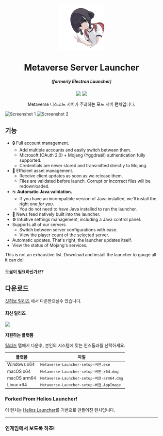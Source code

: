 <p align="center"><img src="./app/assets/images/SealCircle.png" width="150px" height="150px" alt="Metaverse Works"></p>

<h1 align="center">Metaverse Server Launcher</h1>

<em><h5 align="center">(formerly Electron Launcher)</h5></em>

<p align="center"><img src="https://forthebadge.com/images/badges/0-percent-optimized.svg"> <img src="https://forthebadge.com/images/badges/built-with-love.svg">
</p>

<p align="center">Metaverse 디스코드 서버가 주최하는 모드 서버 런처입니다.</p>

![Screenshot 1](https://i.imgur.com/Gl8yTDJ)
![Screenshot 2](https://i.imgur.com/ZE7B5TJ)

## 기능

* 🔒 Full account management.
  * Add multiple accounts and easily switch between them.
  * Microsoft (OAuth 2.0) + Mojang (Yggdrasil) authentication fully supported.
  * Credentials are never stored and transmitted directly to Mojang.
* 📂 Efficient asset management.
  * Receive client updates as soon as we release them.
  * Files are validated before launch. Corrupt or incorrect files will be redownloaded.
* ☕ **Automatic Java validation.**
  * If you have an incompatible version of Java installed, we'll install the right one *for you*.
  * You do not need to have Java installed to run the launcher.
* 📰 News feed natively built into the launcher.
* ⚙️ Intuitive settings management, including a Java control panel.
* Supports all of our servers.
  * Switch between server configurations with ease.
  * View the player count of the selected server.
* Automatic updates. That's right, the launcher updates itself.
*  View the status of Mojang's services.

This is not an exhaustive list. Download and install the launcher to gauge all it can do!

#### 도움이 필요하신가요? 

## 다운로드

[깃허브 릴리즈](https://github.com/dscalzi/HeliosLauncher/releases) 에서 다운받으실수 있습니다.

#### 최신 릴리즈

[![](https://img.shields.io/github/release/dscalzi/HeliosLauncher.svg?style=flat-square)](https://github.com/dscalzi/HeliosLauncher/releases/latest)


**지원하는 플랫폼**

[릴리즈](https://github.com/dscalzi/HeliosLauncher/releases) 탭에서 다운후, 본인의 시스템에 맞는 인스톨러를 선택하세요.

| 플랫폼 | 파일 |
| -------- | ---- |
| Windows x64 | `Metaverse-Launcher-setup-버전.exe` |
| macOS x64 | `Metaverse-Launcher-setup-버전-x64.dmg` |
| macOS arm64 | `Metaverse-Launcher-setup-버전-arm64.dmg` |
| Linux x64 | `Metaverse-Launcher-setup-버전.AppImage` |

### Forked From Helios Launcher!

이 런처는 [Helios Launcher](https://github.com/dscalzi/HeliosLauncher)를 기반으로 만들어진 런처입니다. 

---

### 인게임에서 보도록 하죠!
